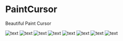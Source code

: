 # PaintCursor
Beautiful Paint Cursor

![text](https://media.discordapp.net/attachments/521411540818198538/808783540250214440/normal.png)
![text]()
![text]()
![text]()
![text]()
![text]()
![text]()
![text]()

